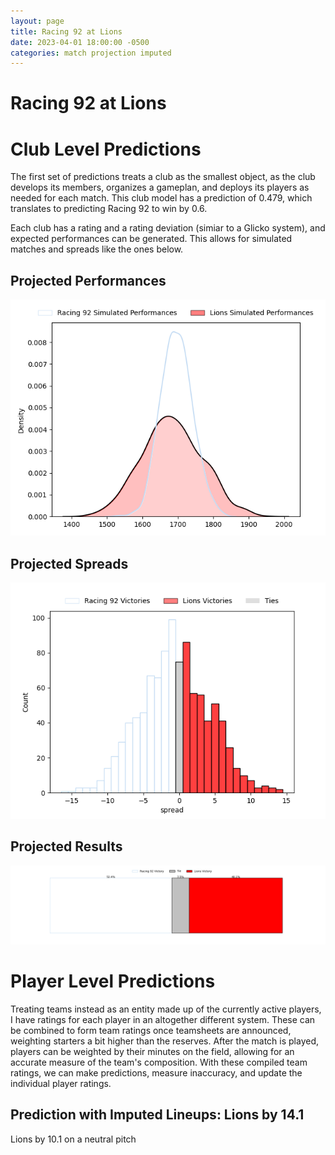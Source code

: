 ```yaml
---  
layout: page  
title: Racing 92 at Lions  
date: 2023-04-01 18:00:00 -0500  
categories: match projection imputed  
---
```

# Racing 92 at Lions

# Club Level Predictions


The first set of predictions treats a club as the smallest object, as the club develops its members, organizes a gameplan, and deploys its players as needed for each match. This club model has a prediction of 0.479, which translates to predicting Racing 92 to win by 0.6.

Each club has a rating and a rating deviation (simiar to a Glicko system), and expected performances can be generated. This allows for simulated matches and spreads like the ones below.
## Projected Performances


![Projected Performances](plots/performances_2023-04-01-Lions-Racing92.png)
## Projected Spreads


![Projected Spreads](plots/spreads_2023-04-01-Lions-Racing92.png)
## Projected Results


![Projected Results](plots/resultbar_2023-04-01-Lions-Racing92.png)
# Player Level Predictions


Treating teams instead as an entity made up of the currently active players, I have ratings for each player in an altogether different system. These can be combined to form team ratings once teamsheets are announced, weighting starters a bit higher than the reserves. After the match is played, players can be weighted by their minutes on the field, allowing for an accurate measure of the team's composition. With these compiled team ratings, we can make predictions, measure inaccuracy, and update the individual player ratings.
## Prediction with Imputed Lineups: Lions by 14.1


Lions by 10.1 on a neutral pitch

